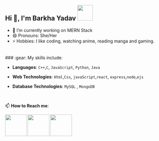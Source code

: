 ## Hi 👋, I'm Barkha Yadav <img src="https://media4.giphy.com/media/PgnpGT8tJsWfNabS8d/giphy.gif" width="50"> 

- 🔭 I’m currently working on MERN Stack
- 😄 Pronouns: She/Her
- ⚡ Hobbies: I like coding, watching anime, reading manga and gaming.
<br>
### :gear: My skills include:

- **Languages**: `C++`,`C`, `JavaScript`, `Python`, `Java`

- **Web Technologies**: `Html`,`Css`, `javaScript`,`react`, `express`,`node`,`ejs`

- **Database Technologies**: `MySQL` , `MongoDB`

<br>

📫 **How to Reach me**: 
 
<a href="www.linkedin.com/in/barkhayadav">
  <img align="left" width=70px src="https://img.icons8.com/clouds/100/000000/linkedin.png"/>
</a>
  <a href="https://twitter.com/barkhayadav125">
  <img align="left" width=70px src="https://i.pinimg.com/originals/2d/56/d9/2d56d904b055625cc83afae9db3b7f57.png"/>
</a>
<a href="mailto:barkhayadav125@gmail.com">
  <img align="left" width=70px src="https://img.icons8.com/clouds/100/000000/gmail.png"/>
</a></br>
<br>
<br>
<br>
<br>
